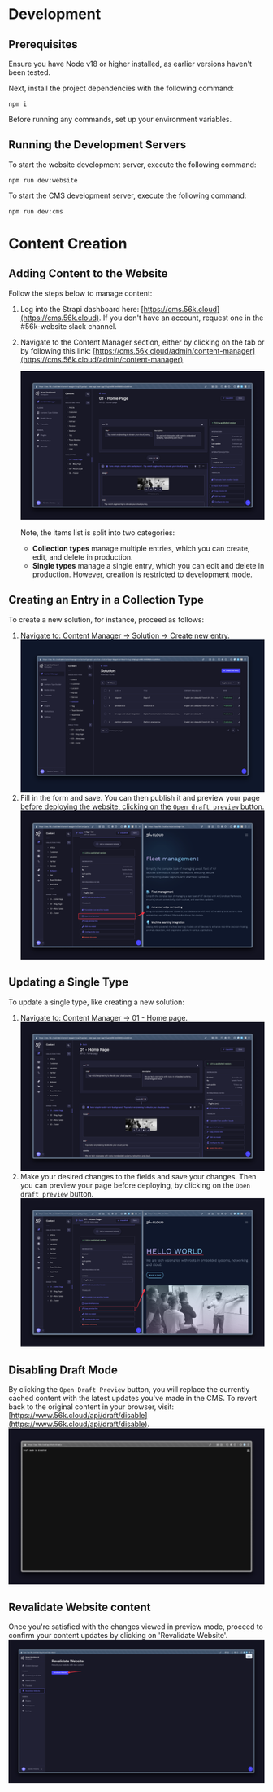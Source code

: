 # Development

## Prerequisites
Ensure you have Node v18 or higher installed, as earlier versions haven't been tested.

Next, install the project dependencies with the following command:

    npm i

Before running any commands, set up your environment variables.

## Running the Development Servers

To start the website development server, execute the following command:

    npm run dev:website

To start the CMS development server, execute the following command:

    npm run dev:cms

# Content Creation

## Adding Content to the Website
Follow the steps below to manage content:

1. Log into the Strapi dashboard here: [https://cms.56k.cloud](https://cms.56k.cloud). If you don't have an account, request one in the #56k-website slack channel.

2. Navigate to the Content Manager section, either by clicking on the tab or by following this link: [https://cms.56k.cloud/admin/content-manager](https://cms.56k.cloud/admin/content-manager)

    ![Content Manager](<readme-assets/content-manager.png>)

    Note, the items list is split into two categories:
    - **Collection types** manage multiple entries, which you can create, edit, and delete in production.
    - **Single types** manage a single entry, which you can edit and delete in production. However, creation is restricted to development mode.

## Creating an Entry in a Collection Type
To create a new solution, for instance, proceed as follows:

1. Navigate to: Content Manager -> Solution -> Create new entry.
  ![Create new Entry](readme-assets/create-new-entry.png)
2. Fill in the form and save. You can then publish it and preview your page before deploying the website, clicking on the `Open draft preview` button.
  ![Creating an Entry in a Collection Type](readme-assets/creating-an-entry-in-a-collection-type.png)

## Updating a Single Type
To update a single type, like creating a new solution:

1. Navigate to: Content Manager -> 01 - Home page.
    ![Home Page](readme-assets/home-page.png)
2. Make your desired changes to the fields and save your changes. Then you can preview your page before deploying, by clicking on the `Open draft preview` button.
    ![Updating a Single Type](readme-assets/updating-a-single-type.png)

## Disabling Draft Mode
By clicking the `Open Draft Preview` button, you will replace the currently cached content with the latest updates you've made in the CMS. To revert back to the original content in your browser, visit: [https://www.56k.cloud/api/draft/disable](https://www.56k.cloud/api/draft/disable).
![Disable Draft Mode](readme-assets/disable-draft-mode.png)

## Revalidate Website content
Once you're satisfied with the changes viewed in preview mode, proceed to confirm your content updates by clicking on 'Revalidate Website'.
![Revalidate Website](<readme-assets/revalidate-website.png>)
